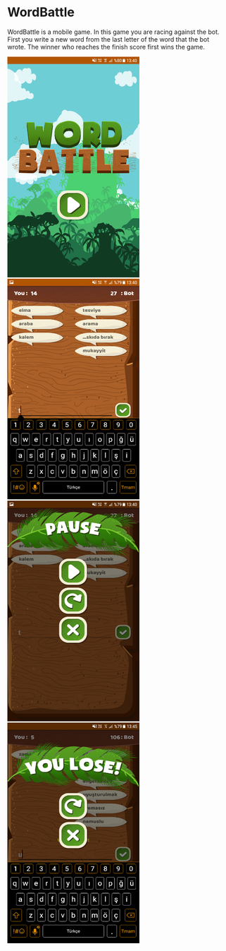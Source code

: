 # WordBattle
WordBattle is a mobile game. In this game you are racing against the bot. First you write a new word from the last letter of the word that the bot wrote. The winner who reaches the finish score first wins the game.


<img src="Screenshots/1.png" width="300" height="500" > <img src="Screenshots/2.png" width="300" height="500" > 
<img src="Screenshots/3.png" width="300" height="500" > <img src="Screenshots/4.png" width="300" height="500" > 
